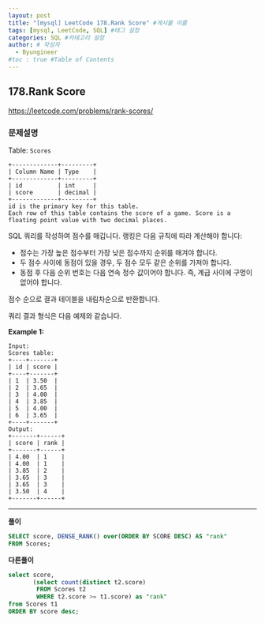 ```yaml
---
layout: post
title: "[mysql] LeetCode 178.Rank Score" #게시물 이름
tags: [mysql, LeetCode, SQL] #태그 설정
categories: SQL #카테고리 설정
author: # 작성자
  - Byungineer
#toc : true #Table of Contents
---
```



## 178.Rank Score
<https://leetcode.com/problems/rank-scores/>

### 문제설명
Table: `Scores`

```
+-------------+---------+
| Column Name | Type    |
+-------------+---------+
| id          | int     |
| score       | decimal |
+-------------+---------+
id is the primary key for this table.
Each row of this table contains the score of a game. Score is a floating point value with two decimal places.

```

SQL 쿼리를 작성하여 점수를 매깁니다. 랭킹은 다음 규칙에 따라 계산해야 합니다:

- 점수는 가장 높은 점수부터 가장 낮은 점수까지 순위를 매겨야 합니다.
- 두 점수 사이에 동점이 있을 경우, 두 점수 모두 같은 순위를 가져야 합니다.
- 동점 후 다음 순위 번호는 다음 연속 정수 값이어야 합니다. 즉, 계급 사이에 구멍이 없어야 합니다.

점수 순으로 결과 테이블을 내림차순으로 반환합니다.

쿼리 결과 형식은 다음 예제와 같습니다.

**Example 1:**

```
Input:
Scores table:
+----+-------+
| id | score |
+----+-------+
| 1  | 3.50  |
| 2  | 3.65  |
| 3  | 4.00  |
| 4  | 3.85  |
| 5  | 4.00  |
| 6  | 3.65  |
+----+-------+
Output:
+-------+------+
| score | rank |
+-------+------+
| 4.00  | 1    |
| 4.00  | 1    |
| 3.85  | 2    |
| 3.65  | 3    |
| 3.65  | 3    |
| 3.50  | 4    |
+-------+------+
```

---

**풀이**
```SQL
SELECT score, DENSE_RANK() over(ORDER BY SCORE DESC) AS "rank"
FROM Scores;
```

**다른풀이**
```SQL
select score, 
       (select count(distinct t2.score)
        FROM Scores t2
        WHERE t2.score >= t1.score) as "rank"
from Scores t1
ORDER BY score desc;
```

